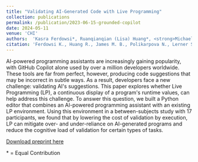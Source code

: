 ```yaml
---
title: "Validating AI-Generated Code with Live Programming"
collection: publications
permalink: /publication/2023-06-15-grounded-copilot
date: 2024-05-11
venue: 'CHI'
authors:  'Kasra Ferdowsi*, Ruanqianqian (Lisa) Huang*, <strong>Michael B. James</strong>, Nadia Polikarpova, Sorin Lerner'
citation: 'Ferdowsi K., Huang R., James M. B., Polikarpova N., Lerner S. “Live Exploration of AI-Generated Programs”. Arxiv'
---
```


AI-powered programming assistants are increasingly gaining popularity, with GitHub Copilot alone used by over a million developers worldwide. These tools are far from perfect, however, producing code suggestions that may be incorrect in subtle ways. As a result, developers face a new challenge: validating AI's suggestions. This paper explores whether Live Programming (LP), a continuous display of a program's runtime values, can help address this challenge. To answer this question, we built a Python editor that combines an AI-powered programming assistant with an existing LP environment. Using this environment in a between-subjects study with 17 participants, we found that by lowering the cost of validation by execution, LP can mitigate over- and under-reliance on AI-generated programs and reduce the cognitive load of validation for certain types of tasks.

[Download preprint here](https://arxiv.org/pdf/2306.09541.pdf)

\* = Equal Contribution